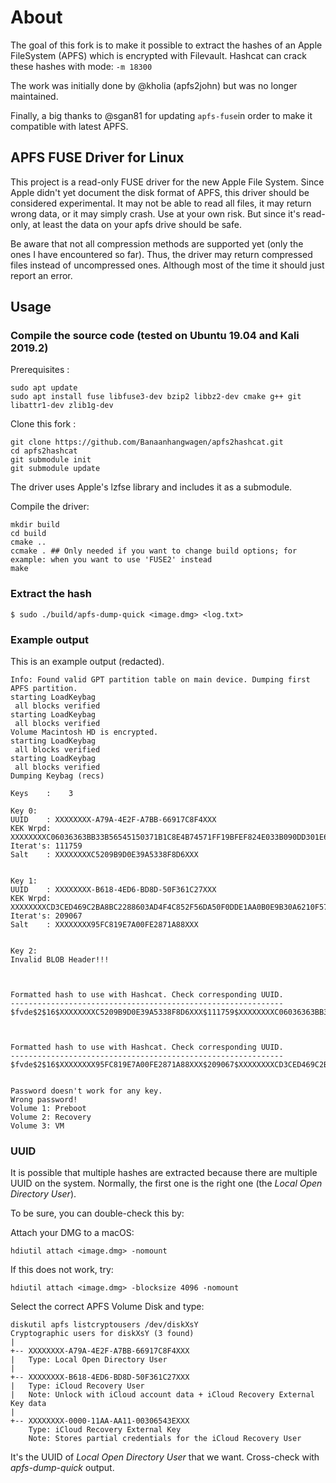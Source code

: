 # About

The goal of this fork is to make it possible to extract the hashes of an Apple FileSystem (APFS) which is encrypted with Filevault.
Hashcat can crack these hashes with mode: `-m 18300`

The work was initially done by @kholia (apfs2john) but was no longer maintained.

Finally, a big thanks to @sgan81 for updating `apfs-fuse`in order to make it compatible with latest APFS.



## APFS FUSE Driver for Linux

This project is a read-only FUSE driver for the new Apple File System. Since Apple didn't yet document
the disk format of APFS, this driver should be considered experimental. It may not be able to read all
files, it may return wrong data, or it may simply crash. Use at your own risk. But since it's read-only,
at least the data on your apfs drive should be safe.

Be aware that not all compression methods are supported yet (only the ones I have encountered so far).
Thus, the driver may return compressed files instead of uncompressed ones. Although most of the time it
should just report an error.



## Usage

### Compile the source code (tested on Ubuntu 19.04 and Kali 2019.2)
Prerequisites :
```
sudo apt update
sudo apt install fuse libfuse3-dev bzip2 libbz2-dev cmake g++ git libattr1-dev zlib1g-dev
```
Clone this fork :
```
git clone https://github.com/Banaanhangwagen/apfs2hashcat.git
cd apfs2hashcat
git submodule init
git submodule update
```
The driver uses Apple's lzfse library and includes it as a submodule.

Compile the driver:
```
mkdir build
cd build
cmake ..
ccmake . ## Only needed if you want to change build options; for example: when you want to use 'FUSE2' instead
make
```


### Extract the hash
```
$ sudo ./build/apfs-dump-quick <image.dmg> <log.txt>
```


### Example output
This is an example output (redacted).
```
Info: Found valid GPT partition table on main device. Dumping first APFS partition.
starting LoadKeybag
 all blocks verified
starting LoadKeybag
 all blocks verified
Volume Macintosh HD is encrypted.
starting LoadKeybag
 all blocks verified
starting LoadKeybag
 all blocks verified
Dumping Keybag (recs)

Keys    :    3

Key 0:
UUID    : XXXXXXXX-A79A-4E2F-A7BB-66917C8F4XXX
KEK Wrpd: XXXXXXXXC06036363BB33B56545150371B1C8E4B74571FF19BFEF824E033B090DD301E69408E8XXX
Iterat's: 111759
Salt    : XXXXXXXXC5209B9D0E39A5338F8D6XXX


Key 1:
UUID    : XXXXXXXX-B618-4ED6-BD8D-50F361C27XXX
KEK Wrpd: XXXXXXXXCD3CED469C2BA8BC2288603AD4F4C852F56DA50F0DDE1AA0B0E9B30A6210F57A8C18CXXX
Iterat's: 209067
Salt    : XXXXXXXX95FC819E7A00FE2871A88XXX


Key 2:
Invalid BLOB Header!!!



Formatted hash to use with Hashcat. Check corresponding UUID.
-------------------------------------------------------------
$fvde$2$16$XXXXXXXXC5209B9D0E39A5338F8D6XXX$111759$XXXXXXXXC06036363BB33B56545150371B1C8E4B74571FF19BFEF824E033B090DD301E69408E8XXX



Formatted hash to use with Hashcat. Check corresponding UUID.
-------------------------------------------------------------
$fvde$2$16$XXXXXXXX95FC819E7A00FE2871A88XXX$209067$XXXXXXXXCD3CED469C2BA8BC2288603AD4F4C852F56DA50F0DDE1AA0B0E9B30A6210F57A8C18CXXX


Password doesn't work for any key.
Wrong password!
Volume 1: Preboot
Volume 2: Recovery
Volume 3: VM
```


### UUID
It is possible that multiple hashes are extracted because there are multiple UUID on the system.
Normally, the first one is the right one (the *Local Open Directory User*).

To be sure, you can double-check this by:

Attach your DMG to a macOS: 
```
hdiutil attach <image.dmg> -nomount
```
If this does not work, try:
```
hdiutil attach <image.dmg> -blocksize 4096 -nomount
```

Select the correct APFS Volume Disk and type:
```
diskutil apfs listcryptousers /dev/diskXsY
Cryptographic users for diskXsY (3 found)
|
+-- XXXXXXXX-A79A-4E2F-A7BB-66917C8F4XXX
|   Type: Local Open Directory User
|
+-- XXXXXXXX-B618-4ED6-BD8D-50F361C27XXX
|   Type: iCloud Recovery User
|   Note: Unlock with iCloud account data + iCloud Recovery External Key data
|
+-- XXXXXXXX-0000-11AA-AA11-00306543EXXX
    Type: iCloud Recovery External Key
    Note: Stores partial credentials for the iCloud Recovery User
```
It's the UUID of *Local Open Directory User* that we want. Cross-check with *apfs-dump-quick* output.
